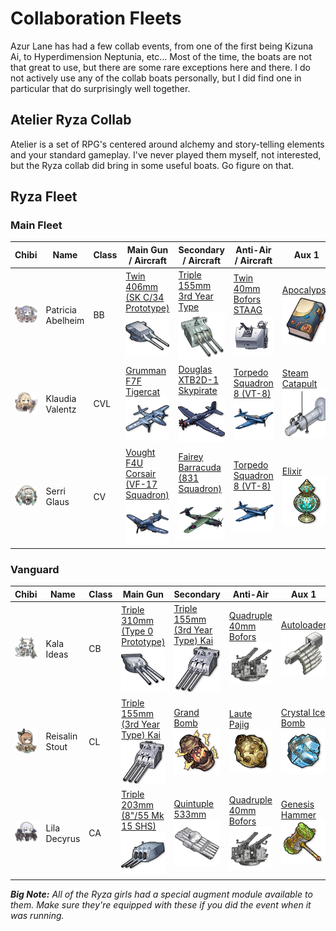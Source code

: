 # Collaboration Fleets

Azur Lane has had a few collab events, from one of the first being Kizuna Ai, to Hyperdimension Neptunia, etc... Most of the time, the boats are not that great to use, but there are some rare exceptions here and there. I do not actively use any of the collab boats personally, but I did find one in particular that do surprisingly well together.

## Atelier Ryza Collab

Atelier is a set of RPG's centered around alchemy and story-telling elements and your standard gameplay. I've never played them myself, not interested, but the Ryza collab did bring in some useful boats. Go figure on that.

## Ryza Fleet
### Main Fleet

| Chibi | Name | Class | Main Gun / Aircraft | Secondary / Aircraft | Anti-Air / Aircraft | Aux 1 | Aux 2
| --- | --- | --- | --- | --- | --- | --- | --- |
| ![Patricia Abelheim](/imgs/Collab/Atelier_Ryza/Patricia_AbelheimChibi.png) | Patricia Abelheim | BB | [Twin 406mm (SK C/34 Prototype)][Twin 406mm Proto]<br />![Twin 406mm Prototype](/imgs/Equip/Guns/bb/406mm_twin_SKC34_prototype.png) | [Triple 155mm 3rd Year Type][Triple 155mm]<br />![Triple 155mm](/imgs/Equip/Guns/cl/155mm_triple_sr.png) | [Twin 40mm Bofors STAAG][40mm STAAG]<br />![Twin 40mm STAAG](/imgs/Equip/AntiAir/40_twin_bofors_staag_sr.png) | [Apocalypse][Apocalypse]<br />![Apocalypse](/imgs/Equip/Auxillary/atelier/apocalypse.png) | [N/A][N/A]<br />![N/A](/imgs/Equip/Auxillary/atelier/n_a.png) |
| ![Klaudia Valentz](/imgs/Collab/Atelier_Ryza/Klaudia_ValentzChibi.png) | Klaudia Valentz | CVL | [Grumman F7F Tigercat][Tigercat]<br />![VF4U Corsair](/imgs/Equip/Aircraft/Fighters/f7f_tigercat.png) | [Douglas XTB2D-1 Skypirate][Skypirate]<br />![Skypirate](/imgs/Equip/Aircraft/Torp/xtb2d_skypirate.png) | [Torpedo Squadron 8 (VT-8)][VT-8 Squadron]<br />![VT-8 Squadron](/imgs/Equip/Aircraft/Torp/vt8_squadron.png) | [Steam Catapult][Catapult]<br />![Steam Catapult](/imgs/Equip/Auxillary/steam_catapult_sr.png) | [Steam Catapult][Catapult]<br />![Steam Catapult](/imgs/Equip/Auxillary/steam_catapult_sr.png) |
| ![Serri Glaus](/imgs/Collab/Atelier_Ryza/Serri_GlausChibi.png) | Serri Glaus | CV | [Vought F4U Corsair (VF-17 Squadron)][VF4U]<br />![VF4U Corsair](/imgs/Equip/Aircraft/Fighters/vf4u_corsair_sr.png) | [Fairey Barracuda (831 Squadron)][831 Squad]<br />![Barracuda 831](/imgs/Equip/Aircraft/Dive/barracuda_831.png) | [Torpedo Squadron 8 (VT-8)][VT-8 Squadron]<br />![VT-8 Squadron](/imgs/Equip/Aircraft/Torp/vt8_squadron.png) | [Elixir][Elixir]<br />![Elixir](/imgs/Equip/Auxillary/atelier/elixir.png) | [Mystic Robe][Mystic Robe]<br />![Mystic Robe](/imgs/Equip/Auxillary/atelier/mystic_robe.png) |

### Vanguard

| Chibi | Name | Class | Main Gun | Secondary | Anti-Air | Aux 1 | Aux 2
| --- | --- | --- | --- | --- | --- | --- | --- |
| ![Kala Ideas](/imgs/Collab/Atelier_Ryza/Kala_IdeasChibi.png) | Kala Ideas | CB | [Triple 310mm (Type 0 Prototype)][Triple 310mm Proto]<br />![Triple 310mm Proto](/imgs/Equip/Guns/cb/310mm_triple_t0_proto.png) | [Triple 155mm (3rd Year Type) Kai][Triple 155mm Kai]<br />![Triple 155mm Kai](/imgs/Equip/Guns/cl/155mm_triple_kai.png) | [Quadruple 40mm Bofors][40mm Bofors]<br />![40mm Bofors](/imgs/Equip/AntiAir/40mm_quad_bofors_sr.png) | [Autoloader][Autoloader]<br />![Autoloader](/imgs/Equip/Auxillary/autoloader.png) | [Improved Hydraulic Rudder][PR Rudder]<br />![PR Rudder](/imgs/Equip/Auxillary/pr_hydraulic_rudder_sr.png) |
| ![Reisalin Stout](/imgs/Collab/Atelier_Ryza/Reisalin_StoutChibi.png) | Reisalin Stout | CL | [Triple 155mm (3rd Year Type) Kai][Triple 155mm Kai]<br />![Triple 155mm Kai](/imgs/Equip/Guns/cl/155mm_triple_kai.png) | [Grand Bomb][Grand Bomb]<br />![Grand Bomb](/imgs/Equip/Auxillary/atelier/grand_bomb.png) | [Laute Pajig][Laute Pajig]<br />![Laute Pajig](/imgs/Equip/Auxillary/atelier/laute_plajig.png) | [Crystal Ice Bomb][Crystal Ice Bomb]<br />![Crystal Ice Bomb](/imgs/Equip/Auxillary/atelier/crystal_ice_bomb.png) | [Wirbel Luft][Wirbel Luft]<br />![Wirbel Luft](/imgs/Equip/Auxillary/atelier/wirbel_luft.png) |
| ![Lila Decyrus](/imgs/Collab/Atelier_Ryza/Lila_DecyrusChibi.png) | Lila Decyrus | CA | [Triple 203mm (8"/55 Mk 15 SHS)][Triple 203mm Mk15]<br />![Triple 203mm Mk15](/imgs/Equip/Guns/ca/203mm_triple_mk15.png) | [Quintuple 533mm][533mm Quint]<br />![533mm Quintuple](/imgs/Equip/Torps/533mm_quint_torp_sr.png) | [Quadruple 40mm Bofors][40mm Bofors]<br />![40mm Bofors](/imgs/Equip/AntiAir/40mm_quad_bofors_sr.png) | [Genesis Hammer][Genesis Hammer]<br />![Genesis Hammer](/imgs/Equip/Auxillary/atelier/genesis_hammer.png) | [Bubble Bullet][Bubble Bullet]<br />![Bubble Bullet](/imgs/Equip/Auxillary/atelier/bubble_bullet.png) |

***Big Note:*** *All of the Ryza girls had a special augment module available to them. Make sure they're equipped with these if you did the event when it was running.*


[40mm Bofors]: https://azurlane.koumakan.jp/Quadruple_40mm_Bofors_(Mk_2_Mount)#Type_3
[40mm STAAG]: https://azurlane.koumakan.jp/Twin_40mm_Bofors_STAAG

[Triple 155mm]: https://azurlane.koumakan.jp/Triple_155mm_(3rd_Year_Type)#Type_3
[Triple 155mm Kai]: https://azurlane.koumakan.jp/wiki/Triple_155mm_(3rd_Year_Type)_Kai

[Triple 203mm Mk15]: https://azurlane.koumakan.jp/wiki/Triple_203mm_(8%22/55_Mk_15_SHS)

[Triple 310mm Proto]: https://azurlane.koumakan.jp/wiki/Triple_310mm_(Type_0_Prototype)

[Twin 406mm Proto]: https://azurlane.koumakan.jp/wiki/Twin_406mm_(SK_C/34_Prototype)

[533mm Quint]: https://azurlane.koumakan.jp/533mm_Quintuple_Torpedo_Mount#Type_3

[831 Squad]: https://azurlane.koumakan.jp/wiki/Fairey_Barracuda_(831_Squadron)
[Skypirate]: https://azurlane.koumakan.jp/wiki/Douglas_XTB2D-1_Skypirate
[Tigercat]: https://azurlane.koumakan.jp/wiki/wiki/Grumman_F7F_Tigercat
[VF4U]: https://azurlane.koumakan.jp/Vought_F4U_Corsair_(VF-17_Squadron)
[VT-8 Squadron]: https://azurlane.koumakan.jp/wiki/Torpedo_Squadron_8_(VT-8)

[Autoloader]: https://azurlane.koumakan.jp/Autoloader#Type_3
[Catapult]: https://azurlane.koumakan.jp/Steam_Catapult#Type_3
[PR Rudder]: https://azurlane.koumakan.jp/Improved_Hydraulic_Rudder

[Grand Bomb]: https://azurlane.koumakan.jp/wiki/Grand_Bomb#Type_0-0
[Laute Pajig]: https://azurlane.koumakan.jp/wiki/Laute_Plajig#Type_0-0
[Crystal Ice Bomb]: https://azurlane.koumakan.jp/wiki/Crystal_Ice_Bomb#Type_0-0
[Wirbel Luft]: https://azurlane.koumakan.jp/wiki/Wirbel_Luft#Type_0-0

[Apocalypse]: https://azurlane.koumakan.jp/wiki/Apocalypse#Type_0-0
[N/A]: https://azurlane.koumakan.jp/wiki/N/A#Type_0-0

[Genesis Hammer]: https://azurlane.koumakan.jp/wiki/Genesis_Hammer#Type_0-0
[Bubble Bullet]: https://azurlane.koumakan.jp/wiki/Bubble_Bullet#Type_0-0

[Elixir]: https://azurlane.koumakan.jp/wiki/Elixir#Type_0-0
[Mystic Robe]: https://azurlane.koumakan.jp/wiki/Mystic_Robe#Type_0-0